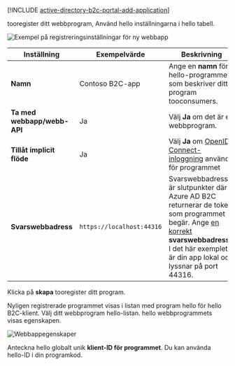 [!INCLUDE [active-directory-b2c-portal-add-application](active-directory-b2c-portal-add-application.md)]

tooregister ditt webbprogram, Använd hello inställningarna i hello tabell.

![Exempel på registreringsinställningar för ny webbapp](./media/active-directory-b2c-register-web-app/b2c-new-app-settings.png)

| Inställning      | Exempelvärde  | Beskrivning                                        |
| ------------ | ------- | -------------------------------------------------- |
| **Namn** | Contoso B2C-app | Ange en **namn** för hello-programmet som beskriver ditt program tooconsumers. | 
| **Ta med webbapp/webb-API** | Ja | Välj **Ja** om det är ett webbprogram. |
| **Tillåt implicit flöde** | Ja | Välj **Ja** om [OpenID Connect-inloggning](../articles/active-directory-b2c/active-directory-b2c-reference-oidc.md) används för programmet |
| **Svarswebbadress** | `https://localhost:44316` | Svarswebbadresser är slutpunkter där Azure AD B2C returnerar de token som programmet begär. Ange [en korrekt](../articles/active-directory-b2c/active-directory-b2c-app-registration.md#choosing-a-web-app-or-api-reply-url) **svarswebbadress**. I det här exemplet är din app lokal och lyssnar på port 44316. |

Klicka på **skapa** tooregister ditt program.

Nyligen registrerade programmet visas i listan med program hello för hello B2C-klient. Välj ditt webbprogram hello-listan. hello webbprogrammets visas egenskapen.

![Webbappegenskaper](./media/active-directory-b2c-register-web-app/b2c-web-app-properties.png)

Anteckna hello globalt unik **klient-ID för programmet**. Du kan använda hello-ID i din programkod.
